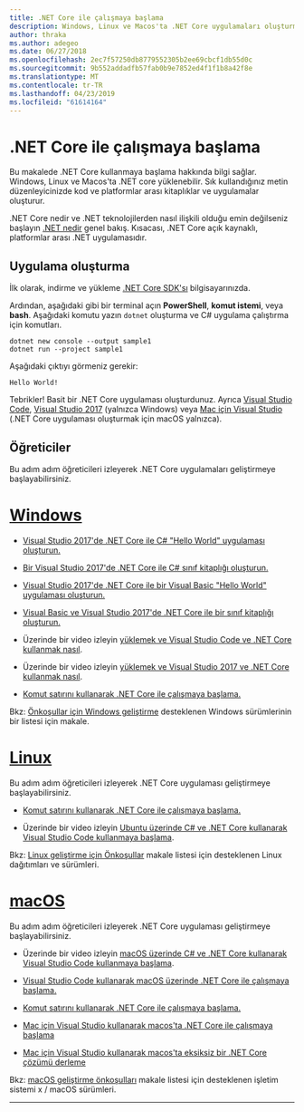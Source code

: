 ```yaml
---
title: .NET Core ile çalışmaya başlama
description: Windows, Linux ve Macos'ta .NET Core uygulamaları oluşturma hakkında bilgi edinmek için kaynakları bulun.
author: thraka
ms.author: adegeo
ms.date: 06/27/2018
ms.openlocfilehash: 2ec7f57250db8779552305b2ee69cbcf1db55d0c
ms.sourcegitcommit: 9b552addadfb57fab0b9e7852ed4f1f1b8a42f8e
ms.translationtype: MT
ms.contentlocale: tr-TR
ms.lasthandoff: 04/23/2019
ms.locfileid: "61614164"
---
```

# <a name="get-started-with-net-core"></a>.NET Core ile çalışmaya başlama

Bu makalede .NET Core kullanmaya başlama hakkında bilgi sağlar. Windows, Linux ve Macos'ta .NET core yüklenebilir. Sık kullandığınız metin düzenleyicinizde kod ve platformlar arası kitaplıklar ve uygulamalar oluşturur. 

.NET Core nedir ve .NET teknolojilerden nasıl ilişkili olduğu emin değilseniz başlayın [.NET nedir](https://www.microsoft.com/net/learn/dotnet/what-is-dotnet) genel bakış. Kısacası, .NET Core açık kaynaklı, platformlar arası .NET uygulamasıdır.

## <a name="create-an-application"></a>Uygulama oluşturma

İlk olarak, indirme ve yükleme [.NET Core SDK'sı](https://www.microsoft.com/net/download/) bilgisayarınızda.

Ardından, aşağıdaki gibi bir terminal açın **PowerShell**, **komut istemi**, veya **bash**. Aşağıdaki komutu yazın `dotnet` oluşturma ve C# uygulama çalıştırma için komutları.

```console
dotnet new console --output sample1
dotnet run --project sample1
```

Aşağıdaki çıktıyı görmeniz gerekir:

```console
Hello World!
```

Tebrikler! Basit bir .NET Core uygulaması oluşturdunuz. Ayrıca [Visual Studio Code](tutorials/with-visual-studio-code.md), [Visual Studio 2017](tutorials/with-visual-studio.md) (yalnızca Windows) veya [Mac için Visual Studio](tutorials/using-on-mac-vs.md) (.NET Core uygulaması oluşturmak için macOS yalnızca).

## <a name="tutorials"></a>Öğreticiler

Bu adım adım öğreticileri izleyerek .NET Core uygulamaları geliştirmeye başlayabilirsiniz.

# <a name="windowstabwindows"></a>[Windows](#tab/windows)

* [Visual Studio 2017'de .NET Core ile C# "Hello World" uygulaması oluşturun.](./tutorials/with-visual-studio.md)

* [Bir Visual Studio 2017'de .NET Core ile C# sınıf kitaplığı oluşturun.](./tutorials/library-with-visual-studio.md)

* [Visual Studio 2017'de .NET Core ile bir Visual Basic "Hello World" uygulaması oluşturun.](./tutorials/vb-with-visual-studio.md)

* [Visual Basic ve Visual Studio 2017'de .NET Core ile bir sınıf kitaplığı oluşturun.](./tutorials/vb-library-with-visual-studio.md)  

* Üzerinde bir video izleyin [yüklemek ve Visual Studio Code ve .NET Core kullanmak nasıl](https://channel9.msdn.com/Blogs/dotnet/Get-started-with-VS-Code-using-CSharp-and-NET-Core/).

* Üzerinde bir video izleyin [yüklemek ve Visual Studio 2017 ve .NET Core kullanmak nasıl](https://channel9.msdn.com/Blogs/dotnet/Get-Started-NET-Core-Visual-Studio-2017/).

* [Komut satırını kullanarak .NET Core ile çalışmaya başlama.](tutorials/using-with-xplat-cli.md)

Bkz: [Önkoşullar için Windows geliştirme](windows-prerequisites.md) desteklenen Windows sürümlerinin bir listesi için makale.

# <a name="linuxtablinux"></a>[Linux](#tab/linux)

Bu adım adım öğreticileri izleyerek .NET Core uygulaması geliştirmeye başlayabilirsiniz.

* [Komut satırını kullanarak .NET Core ile çalışmaya başlama.](tutorials/using-with-xplat-cli.md)

* Üzerinde bir video izleyin [Ubuntu üzerinde C# ve .NET Core kullanarak Visual Studio Code kullanmaya başlama](https://channel9.msdn.com/Blogs/dotnet/Get-started-with-VS-Code-Csharp-dotnet-Core-Ubuntu).

Bkz: [Linux geliştirme için Önkoşullar](linux-prerequisites.md) makale listesi için desteklenen Linux dağıtımları ve sürümleri.

# <a name="macostabmacos"></a>[macOS](#tab/macos)

Bu adım adım öğreticileri izleyerek .NET Core uygulaması geliştirmeye başlayabilirsiniz.

* Üzerinde bir video izleyin [macOS üzerinde C# ve .NET Core kullanarak Visual Studio Code kullanmaya başlama](https://channel9.msdn.com/Blogs/dotnet/Get-started-VSCode-NET-Core-Mac).

* [Visual Studio Code kullanarak macOS üzerinde .NET Core ile çalışmaya başlama.](tutorials/using-on-macos.md)

* [Komut satırını kullanarak .NET Core ile çalışmaya başlama.](tutorials/using-with-xplat-cli.md)

* [Mac için Visual Studio kullanarak macos'ta .NET Core ile çalışmaya başlama](tutorials/using-on-mac-vs.md)

* [Mac için Visual Studio kullanarak macos'ta eksiksiz bir .NET Core çözümü derleme](tutorials/using-on-mac-vs-full-solution.md)

Bkz: [macOS geliştirme önkoşulları](macos-prerequisites.md) makale listesi için desteklenen işletim sistemi x / macOS sürümleri.

---

